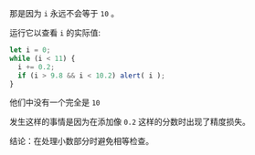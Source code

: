 那是因为 `i` 永远不会等于 `10` 。

运行它以查看 `i` 的实际值:

```js run
let i = 0;
while (i < 11) {
  i += 0.2;
  if (i > 9.8 && i < 10.2) alert( i );
}
```

他们中没有一个完全是 `10` 

发生这样的事情是因为在添加像 `0.2` 这样的分数时出现了精度损失。

结论：在处理小数部分时避免相等检查。
